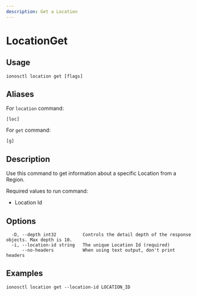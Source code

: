 ```yaml
---
description: Get a Location
---
```


# LocationGet

## Usage

```text
ionosctl location get [flags]
```

## Aliases

For `location` command:

```text
[loc]
```

For `get` command:

```text
[g]
```

## Description

Use this command to get information about a specific Location from a Region.

Required values to run command:

* Location Id

## Options

```text
  -D, --depth int32          Controls the detail depth of the response objects. Max depth is 10.
  -i, --location-id string   The unique Location Id (required)
      --no-headers           When using text output, don't print headers
```

## Examples

```text
ionosctl location get --location-id LOCATION_ID
```

